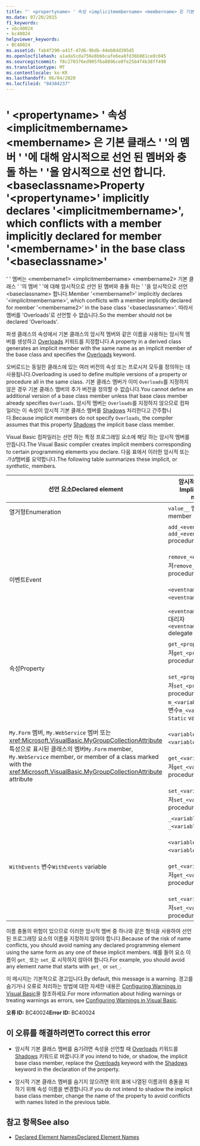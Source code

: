```yaml
---
title: "' <propertyname> ' 속성 <implicitmembername> <membername> 은 기본 클래스 ' '의 멤버 ' '에 대해 암시적으로 선언 된 멤버와 충돌 하는 ' '을 암시적으로 선언 합니다. <baseclassname>"
ms.date: 07/20/2015
f1_keywords:
- vbc40024
- bc40024
helpviewer_keywords:
- BC40024
ms.assetid: fab4f290-a41f-47d6-9bdb-44eb8dd395d5
ms.openlocfilehash: a1ada5cda756e8b66cafe6ea8fd36b081ce0c045
ms.sourcegitcommit: f8c270376ed905f6a8896ce0fe25b4f4b38ff498
ms.translationtype: MT
ms.contentlocale: ko-KR
ms.lasthandoff: 06/04/2020
ms.locfileid: "84384237"
---
```

# <a name="property-propertyname-implicitly-declares-implicitmembername-which-conflicts-with-a-member-implicitly-declared-for-member-membername-in-the-base-class-baseclassname"></a><span data-ttu-id="b2d58-102">' \<propertyname> ' 속성 \<implicitmembername> \<membername> 은 기본 클래스 ' '의 멤버 ' '에 대해 암시적으로 선언 된 멤버와 충돌 하는 ' '을 암시적으로 선언 합니다. \<baseclassname></span><span class="sxs-lookup"><span data-stu-id="b2d58-102">Property '\<propertyname>' implicitly declares '\<implicitmembername>', which conflicts with a member implicitly declared for member '\<membername>' in the base class '\<baseclassname>'</span></span>
<span data-ttu-id="b2d58-103">' ' 멤버는 \<membername1> \<implicitmembername> \<membername2> 기본 클래스 ' '의 멤버 ' '에 대해 암시적으로 선언 된 멤버와 충돌 하는 ' '을 암시적으로 선언 \<baseclassname> 합니다.</span><span class="sxs-lookup"><span data-stu-id="b2d58-103">Member '\<membername1>' implicitly declares '\<implicitmembername>', which conflicts with a member implicitly declared for member '\<membername2>' in the base class '\<baseclassname>'.</span></span> <span data-ttu-id="b2d58-104">따라서 멤버를 'Overloads'로 선언할 수 없습니다.</span><span class="sxs-lookup"><span data-stu-id="b2d58-104">So the member should not be declared 'Overloads'.</span></span>  
  
 <span data-ttu-id="b2d58-105">파생 클래스의 속성에서 기본 클래스의 암시적 멤버와 같은 이름을 사용하는 암시적 멤버를 생성하고 [Overloads](../language-reference/modifiers/overloads.md) 키워드를 지정합니다.</span><span class="sxs-lookup"><span data-stu-id="b2d58-105">A property in a derived class generates an implicit member with the same name as an implicit member of the base class and specifies the [Overloads](../language-reference/modifiers/overloads.md) keyword.</span></span>  
  
 <span data-ttu-id="b2d58-106">오버로드는 동일한 클래스에 있는 여러 버전의 속성 또는 프로시저 모두를 정의하는 데 사용됩니다.</span><span class="sxs-lookup"><span data-stu-id="b2d58-106">Overloading is used to define multiple versions of a property or procedure all in the same class.</span></span> <span data-ttu-id="b2d58-107">기본 클래스 멤버가 이미 `Overloads`를 지정하지 않은 경우 기본 클래스 멤버의 추가 버전을 정의할 수 없습니다.</span><span class="sxs-lookup"><span data-stu-id="b2d58-107">You cannot define an additional version of a base class member unless that base class member already specifies `Overloads`.</span></span> <span data-ttu-id="b2d58-108">암시적 멤버는 `Overloads`를 지정하지 않으므로 컴파일러는 이 속성이 암시적 기본 클래스 멤버를 [Shadows](../language-reference/modifiers/shadows.md) 처리한다고 간주합니다.</span><span class="sxs-lookup"><span data-stu-id="b2d58-108">Because implicit members do not specify `Overloads`, the compiler assumes that this property [Shadows](../language-reference/modifiers/shadows.md) the implicit base class member.</span></span>  
  
 <span data-ttu-id="b2d58-109">Visual Basic 컴파일러는 선언 하는 특정 프로그래밍 요소에 해당 하는 암시적 멤버를 만듭니다.</span><span class="sxs-lookup"><span data-stu-id="b2d58-109">The Visual Basic compiler creates implicit members corresponding to certain programming elements you declare.</span></span> <span data-ttu-id="b2d58-110">다음 표에서 이러한 암시적 또는 *가상*멤버를 요약합니다.</span><span class="sxs-lookup"><span data-stu-id="b2d58-110">The following table summarizes these implicit, or *synthetic*, members.</span></span>  
  
|<span data-ttu-id="b2d58-111">선언 요소</span><span class="sxs-lookup"><span data-stu-id="b2d58-111">Declared element</span></span>|<span data-ttu-id="b2d58-112">암시적으로 만든 멤버</span><span class="sxs-lookup"><span data-stu-id="b2d58-112">Implicitly created members</span></span>|  
|----------------------|--------------------------------|  
|<span data-ttu-id="b2d58-113">열거형</span><span class="sxs-lookup"><span data-stu-id="b2d58-113">Enumeration</span></span>|<span data-ttu-id="b2d58-114">`value__` 멤버</span><span class="sxs-lookup"><span data-stu-id="b2d58-114">`value__` member</span></span>|  
|<span data-ttu-id="b2d58-115">이벤트</span><span class="sxs-lookup"><span data-stu-id="b2d58-115">Event</span></span>|<span data-ttu-id="b2d58-116">`add_<eventname>` 프로시저</span><span class="sxs-lookup"><span data-stu-id="b2d58-116">`add_<eventname>` procedure</span></span><br /><br /> <span data-ttu-id="b2d58-117">`remove_<eventname>` 프로시저</span><span class="sxs-lookup"><span data-stu-id="b2d58-117">`remove_<eventname>` procedure</span></span><br /><br /> <span data-ttu-id="b2d58-118">`<eventname>Event` 필드</span><span class="sxs-lookup"><span data-stu-id="b2d58-118">`<eventname>Event` field</span></span><br /><br /> <span data-ttu-id="b2d58-119">`<eventname>EventHandler` 대리자</span><span class="sxs-lookup"><span data-stu-id="b2d58-119">`<eventname>EventHandler` delegate</span></span>|  
|<span data-ttu-id="b2d58-120">속성</span><span class="sxs-lookup"><span data-stu-id="b2d58-120">Property</span></span>|<span data-ttu-id="b2d58-121">`get_<propertyname>` 프로시저</span><span class="sxs-lookup"><span data-stu-id="b2d58-121">`get_<propertyname>` procedure</span></span><br /><br /> <span data-ttu-id="b2d58-122">`set_<propertyname>` 프로시저</span><span class="sxs-lookup"><span data-stu-id="b2d58-122">`set_<propertyname>` procedure</span></span>|  
|<span data-ttu-id="b2d58-123">`My.Form` 멤버, `My.WebService` 멤버 또는 <xref:Microsoft.VisualBasic.MyGroupCollectionAttribute> 특성으로 표시된 클래스의 멤버</span><span class="sxs-lookup"><span data-stu-id="b2d58-123">`My.Form` member, `My.WebService` member, or member of a class marked with the <xref:Microsoft.VisualBasic.MyGroupCollectionAttribute> attribute</span></span>|<span data-ttu-id="b2d58-124">`m_<variablename>``Static`변수</span><span class="sxs-lookup"><span data-stu-id="b2d58-124">`m_<variablename>` `Static` variable</span></span><br /><br /> <span data-ttu-id="b2d58-125">`<variablename>` 속성</span><span class="sxs-lookup"><span data-stu-id="b2d58-125">`<variablename>` property</span></span><br /><br /> <span data-ttu-id="b2d58-126">`get_<variablename>` 프로시저</span><span class="sxs-lookup"><span data-stu-id="b2d58-126">`get_<variablename>` procedure</span></span><br /><br /> <span data-ttu-id="b2d58-127">`set_<variablename>` 프로시저</span><span class="sxs-lookup"><span data-stu-id="b2d58-127">`set_<variablename>` procedure</span></span>|  
|<span data-ttu-id="b2d58-128">`WithEvents` 변수</span><span class="sxs-lookup"><span data-stu-id="b2d58-128">`WithEvents` variable</span></span>|<span data-ttu-id="b2d58-129">`_<variablename>` 변수</span><span class="sxs-lookup"><span data-stu-id="b2d58-129">`_<variablename>` variable</span></span><br /><br /> <span data-ttu-id="b2d58-130">`<variablename>` 속성</span><span class="sxs-lookup"><span data-stu-id="b2d58-130">`<variablename>` property</span></span><br /><br /> <span data-ttu-id="b2d58-131">`get_<variablename>` 프로시저</span><span class="sxs-lookup"><span data-stu-id="b2d58-131">`get_<variablename>` procedure</span></span><br /><br /> <span data-ttu-id="b2d58-132">`set_<variablename>` 프로시저</span><span class="sxs-lookup"><span data-stu-id="b2d58-132">`set_<variablename>` procedure</span></span>|  
  
 <span data-ttu-id="b2d58-133">이름 충돌의 위험이 있으므로 이러한 암시적 멤버 중 하나와 같은 형식을 사용하여 선언된 프로그래밍 요소의 이름을 지정하지 않아야 합니다.</span><span class="sxs-lookup"><span data-stu-id="b2d58-133">Because of the risk of name conflicts, you should avoid naming any declared programming element using the same form as any one of these implicit members.</span></span> <span data-ttu-id="b2d58-134">예를 들어 요소 이름이 `get_` 또는 `set_`로 시작하지 않아야 합니다.</span><span class="sxs-lookup"><span data-stu-id="b2d58-134">For example, you should avoid any element name that starts with `get_` or `set_`.</span></span>  
  
 <span data-ttu-id="b2d58-135">이 메시지는 기본적으로 경고입니다.</span><span class="sxs-lookup"><span data-stu-id="b2d58-135">By default, this message is a warning.</span></span> <span data-ttu-id="b2d58-136">경고를 숨기거나 오류로 처리하는 방법에 대한 자세한 내용은 [Configuring Warnings in Visual Basic](/visualstudio/ide/configuring-warnings-in-visual-basic)을 참조하세요.</span><span class="sxs-lookup"><span data-stu-id="b2d58-136">For more information about hiding warnings or treating warnings as errors, see [Configuring Warnings in Visual Basic](/visualstudio/ide/configuring-warnings-in-visual-basic).</span></span>  
  
 <span data-ttu-id="b2d58-137">**오류 ID:** BC40024</span><span class="sxs-lookup"><span data-stu-id="b2d58-137">**Error ID:** BC40024</span></span>  
  
## <a name="to-correct-this-error"></a><span data-ttu-id="b2d58-138">이 오류를 해결하려면</span><span class="sxs-lookup"><span data-stu-id="b2d58-138">To correct this error</span></span>  
  
- <span data-ttu-id="b2d58-139">암시적 기본 클래스 멤버를 숨기려면 속성을 선언할 때 [Overloads](../language-reference/modifiers/overloads.md) 키워드를 [Shadows](../language-reference/modifiers/shadows.md) 키워드로 바꿉니다.</span><span class="sxs-lookup"><span data-stu-id="b2d58-139">If you intend to hide, or shadow, the implicit base class member, replace the [Overloads](../language-reference/modifiers/overloads.md) keyword with the [Shadows](../language-reference/modifiers/shadows.md) keyword in the declaration of the property.</span></span>  
  
- <span data-ttu-id="b2d58-140">암시적 기본 클래스 멤버를 숨기지 않으려면 위의 표에 나열된 이름과의 충돌을 피하기 위해 속성 이름을 변경합니다.</span><span class="sxs-lookup"><span data-stu-id="b2d58-140">If you do not intend to shadow the implicit base class member, change the name of the property to avoid conflicts with names listed in the previous table.</span></span>  
  
## <a name="see-also"></a><span data-ttu-id="b2d58-141">참고 항목</span><span class="sxs-lookup"><span data-stu-id="b2d58-141">See also</span></span>

- [<span data-ttu-id="b2d58-142">Declared Element Names</span><span class="sxs-lookup"><span data-stu-id="b2d58-142">Declared Element Names</span></span>](../programming-guide/language-features/declared-elements/declared-element-names.md)
